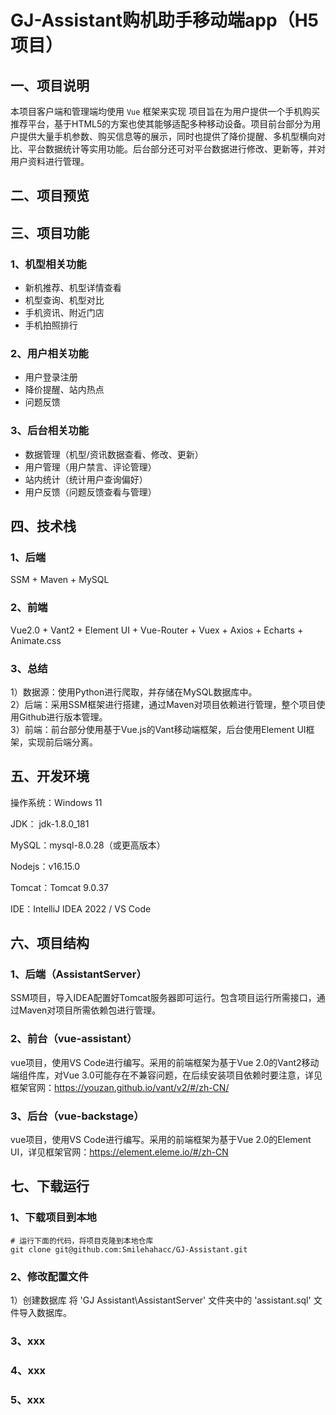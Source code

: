 # GJ-Assistant购机助手移动端app（H5项目）
## 一、项目说明
本项目客户端和管理端均使用 `Vue` 框架来实现
项目旨在为用户提供一个手机购买推荐平台，基于HTML5的方案也使其能够适配多种移动设备。项目前台部分为用户提供大量手机参数、购买信息等的展示，同时也提供了降价提醒、多机型横向对比、平台数据统计等实用功能。后台部分还可对平台数据进行修改、更新等，并对用户资料进行管理。

## 二、项目预览


## 三、项目功能
### 1、机型相关功能
*  新机推荐、机型详情查看
*  机型查询、机型对比
*  手机资讯、附近门店
*  手机拍照排行
### 2、用户相关功能
*  用户登录注册
*  降价提醒、站内热点
*  问题反馈
### 3、后台相关功能
*  数据管理（机型/资讯数据查看、修改、更新）
*  用户管理（用户禁言、评论管理）
*  站内统计（统计用户查询偏好）
*  用户反馈（问题反馈查看与管理）

## 四、技术栈
### 1、后端
SSM + Maven + MySQL
### 2、前端
Vue2.0 + Vant2 + Element UI + Vue-Router + Vuex + Axios + Echarts + Animate.css
### 3、总结
1）数据源：使用Python进行爬取，并存储在MySQL数据库中。  
2）后端：采用SSM框架进行搭建，通过Maven对项目依赖进行管理，整个项目使用Github进行版本管理。  
3）前端：前台部分使用基于Vue.js的Vant移动端框架，后台使用Element UI框架，实现前后端分离。

## 五、开发环境
操作系统：Windows 11  
  
JDK： jdk-1.8.0_181 
  
MySQL：mysql-8.0.28（或更高版本）
  
Nodejs：v16.15.0  
  
Tomcat：Tomcat 9.0.37  
  
IDE：IntelliJ IDEA 2022 / VS Code  

## 六、项目结构
### 1、后端（AssistantServer）  
SSM项目，导入IDEA配置好Tomcat服务器即可运行。包含项目运行所需接口，通过Maven对项目所需依赖包进行管理。
### 2、前台（vue-assistant）   
vue项目，使用VS Code进行编写。采用的前端框架为基于Vue 2.0的Vant2移动端组件库，对Vue 3.0可能存在不兼容问题，在后续安装项目依赖时要注意，详见框架官网：https://youzan.github.io/vant/v2/#/zh-CN/
### 3、后台（vue-backstage）
vue项目，使用VS Code进行编写。采用的前端框架为基于Vue 2.0的Element UI，详见框架官网：https://element.eleme.io/#/zh-CN

## 七、下载运行
### 1、下载项目到本地
```
# 运行下面的代码，将项目克隆到本地仓库
git clone git@github.com:Smilehahacc/GJ-Assistant.git
```
### 2、修改配置文件
1）创建数据库 将 'GJ Assistant\AssistantServer' 文件夹中的 'assistant.sql' 文件导入数据库。

### 3、xxx

### 4、xxx

### 5、xxx


















